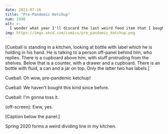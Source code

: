 ```yaml
---
date: 2021-07-16
title: "Pre-Pandemic Ketchup"
num: 2490
alt: >-
  I wonder what year I'll discard the last weird food item that I bought online in early 2020.
img: https://imgs.xkcd.com/comics/pre_pandemic_ketchup.png
---
```

[Cueball is standing in a kitchen, looking at bottle with label which he is holding in his hand. He is talking to a person off-panel behind him, who replies. There is a cupboard above him, with stuff protruding from the shelves. Below that is a counter, with a drawer and a cupboard. There is an bottle with fluid, a can and a jar on top. Only the latter two has labels.]

Cueball: Oh wow, pre-pandemic ketchup!

Cueball: We haven't bought this kind since before.

Cueball: I'm gonna toss it.

(off-screen): Eww, yes.

[Caption below the panel:]

Spring 2020 forms a weird dividing line in my kitchen.